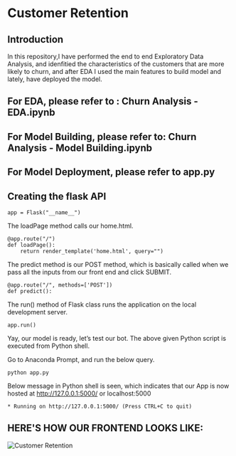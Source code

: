 # Customer Retention


## Introduction
In this repository,I have performed the end to end Exploratory Data Analysis, and idenfitied the characteristics of the customers that are more likely to churn, and  after EDA I used the main features to build model and lately, have deployed the model.

## For EDA, please refer to : Churn Analysis - EDA.ipynb
## For Model Building, please refer to: Churn Analysis - Model Building.ipynb
## For Model Deployment, please refer to app.py


## Creating the flask API

```
app = Flask("__name__")
```

The loadPage method calls our home.html.
```
@app.route("/")
def loadPage():
	return render_template('home.html', query="")
```

The predict method is our POST method, which is basically called when we pass all the inputs from our front end and click SUBMIT.
```
@app.route("/", methods=['POST'])
def predict():
```
  
The run() method of Flask class runs the application on the local development server.
```
app.run()
```


Yay, our model is ready, let’s test our bot.
The above given Python script is executed from Python shell.

Go to Anaconda Prompt, and run the below query.
```
python app.py
```


Below message in Python shell is seen, which indicates that our App is now hosted at http://127.0.0.1:5000/ or localhost:5000
```
* Running on http://127.0.0.1:5000/ (Press CTRL+C to quit)
```


## HERE'S HOW OUR FRONTEND LOOKS LIKE:

![Customer Retention](https://raw.githubusercontent.com/ama-ku/Telecom-Customer-Churn/main/images/frontend.JPG)
